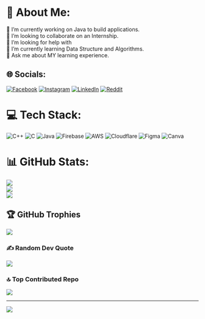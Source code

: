 # 💫 About Me:
🔭 I’m currently working on Java to build applications.<br>👯 I’m looking to collaborate on an Internship.<br>🤝 I’m looking for help with <br>🌱 I’m currently learning Data Structure and Algorithms.<br>💬 Ask me about MY learning experience.<br>


## 🌐 Socials:
[![Facebook](https://img.shields.io/badge/Facebook-%231877F2.svg?logo=Facebook&logoColor=white)](https://facebook.com/mdshafayetjamil) [![Instagram](https://img.shields.io/badge/Instagram-%23E4405F.svg?logo=Instagram&logoColor=white)](https://instagram.com/shafayetjamil) [![LinkedIn](https://img.shields.io/badge/LinkedIn-%230077B5.svg?logo=linkedin&logoColor=white)](https://linkedin.com/in/shafayet-jamil) [![Reddit](https://img.shields.io/badge/Reddit-%23FF4500.svg?logo=Reddit&logoColor=white)](https://reddit.com/user/shafayetjamil) 

# 💻 Tech Stack:
![C++](https://img.shields.io/badge/c++-%2300599C.svg?style=for-the-badge&logo=c%2B%2B&logoColor=white) ![C](https://img.shields.io/badge/c-%2300599C.svg?style=for-the-badge&logo=c&logoColor=white) ![Java](https://img.shields.io/badge/java-%23ED8B00.svg?style=for-the-badge&logo=openjdk&logoColor=white) ![Firebase](https://img.shields.io/badge/firebase-%23039BE5.svg?style=for-the-badge&logo=firebase) ![AWS](https://img.shields.io/badge/AWS-%23FF9900.svg?style=for-the-badge&logo=amazon-aws&logoColor=white) ![Cloudflare](https://img.shields.io/badge/Cloudflare-F38020?style=for-the-badge&logo=Cloudflare&logoColor=white) ![Figma](https://img.shields.io/badge/figma-%23F24E1E.svg?style=for-the-badge&logo=figma&logoColor=white) ![Canva](https://img.shields.io/badge/Canva-%2300C4CC.svg?style=for-the-badge&logo=Canva&logoColor=white)
# 📊 GitHub Stats:
![](https://github-readme-stats.vercel.app/api?username=Shafayet-jamil&theme=blue-green&hide_border=false&include_all_commits=false&count_private=false)<br/>
![](https://github-readme-streak-stats.herokuapp.com/?user=Shafayet-jamil&theme=blue-green&hide_border=false)<br/>
![](https://github-readme-stats.vercel.app/api/top-langs/?username=Shafayet-jamil&theme=blue-green&hide_border=false&include_all_commits=false&count_private=false&layout=compact)

## 🏆 GitHub Trophies
![](https://github-profile-trophy.vercel.app/?username=Shafayet-jamil&theme=radical&no-frame=false&no-bg=false&margin-w=4)

### ✍️ Random Dev Quote
![](https://quotes-github-readme.vercel.app/api?type=horizontal&theme=radical)

### 🔝 Top Contributed Repo
![](https://github-contributor-stats.vercel.app/api?username=Shafayet-jamil&limit=5&theme=ambient_gradient&combine_all_yearly_contributions=true)

---
[![](https://visitcount.itsvg.in/api?id=Shafayet-jamil&icon=6&color=0)](https://visitcount.itsvg.in)

<!-- Proudly created with GPRM ( https://gprm.itsvg.in ) -->
